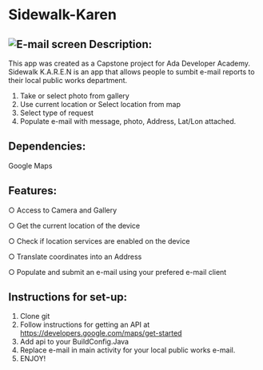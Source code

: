 # Sidewalk-Karen

![E-mail screen](https://github.com/MiffyBruna/Sidewalk-Karen/blob/master/ScreenShots/Screenshot_20220211_111104.png=250px "E-mail Screen")
Description:
----------------------------------------------------------------------

This app was created as a Capstone project for Ada Developer Academy.
Sidewalk K.A.R.E.N is an app that allows people to sumbit e-mail reports to their local public works department.

1) Take or select photo from gallery
2) Use current location or Select location from map
3) Select type of request
4) Populate e-mail with message, photo, Address, Lat/Lon attached.

Dependencies:
---------------------------------------------------------------------
Google Maps



Features:
---------------------------------------------------------------------
○ Access to Camera and Gallery

○ Get the current location of the device

○ Check if location services are enabled on the device

○ Translate coordinates into an Address

○ Populate and submit an e-mail using your prefered e-mail client




Instructions for set-up:
---------------------------------------------------------------------

1) Clone git
2) Follow instructions for getting an API at https://developers.google.com/maps/get-started
3) Add api to your BuildConfig.Java
4) Replace e-mail in main activity for your local public works e-mail.
5) ENJOY!




